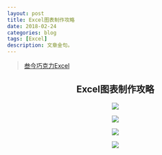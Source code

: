 ```yaml
---
layout: post
title: Excel图表制作攻略
date: 2018-02-24
categories: blog
tags: [Excel]
description: 文章金句。
---
```


> [叁今巧克力](https://space.bilibili.com/50737143#/video?tid=0&page=1&keyword=&order=pubdate)[Excel](https://www.bilibili.com/video/av3174334/#page=3)

<center>
    <h2>Excel图表制作攻略</h2>
    <p><img src="http://wx4.sinaimg.cn/large/005IPc5ngy1foro0fb90jj30d30e3djh.jpg" align="center"></p>
    <p><img src="http://wx3.sinaimg.cn/large/005IPc5ngy1forock46yrj30e407wgqj.jpg" align="center"></p>
    <p><img src="http://wx1.sinaimg.cn/large/005IPc5ngy1fors46e2fcj30pe0g978o.jpg" align="center"></p>
    <p><img src="http://wx4.sinaimg.cn/large/005IPc5ngy1fors45c19qj311p0k9wjb.jpg" align="center"></p>
</center>
